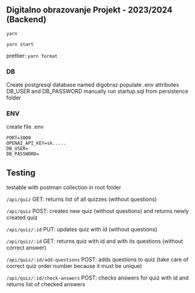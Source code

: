 ## Digitalno obrazovanje Projekt - 2023/2024 (Backend)

`yarn`

`yarn start`

prettier:
`yarn format`


### DB
Create postgresql database named digobraz
populate .env attributes DB_USER and DB_PASSWORD
manually run startup.sql from persistence folder

### ENV
create file .env

```
PORT=3000
OPENAI_API_KEY=sk.....
DB_USER=
DB_PASSWORD=
```

## Testing
testable with postman collection in root folder

`/api/quiz` GET: returns list of all quizzes (without questions)

`/api/quiz` POST: creates new quiz (without questions) and returns newly created quiz

`/api/quiz/:id` PUT: updates quiz with id (without questions)

`/api/quiz/:id` GET: returns quiz with id and with its questions (without correct answer)

`/api/quiz/:id/add-questions` POST: adds questions to quiz (take care of correct quiz order number because it must be unique)

`/api/quiz/:id/check-answers` POST: checks answers for quiz with id and returns list of checked answers

